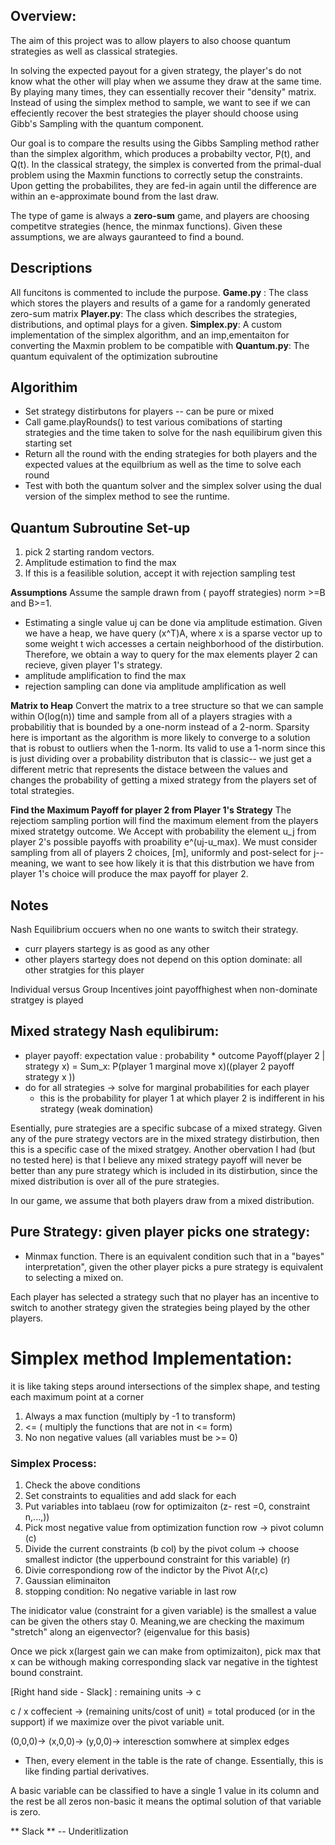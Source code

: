 ## Overview:
The aim of this project was to allow players to also choose quantum strategies as well as classical strategies. 

In solving the expected payout for a given strategy, the player's do not know what the other will play when we assume they draw at the same time. By playing many times, they can essentially recover their "density" matrix. Instead of using the simplex method to sample, we want to see if we can effeciently recover the best strategies the player should choose using Gibb's Sampling with the quantum component. 

Our goal is to compare the results using the Gibbs Sampling method rather than the simplex algorithm, which produces a probabilty vector, P(t), and Q(t). In the classical strategy, the simplex is converted from the primal-dual problem using the Maxmin functions to correctly setup the constraints. Upon getting the probabilites, they are fed-in again until the difference are within an e-approximate bound from the last draw. 

The type of game is always a **zero-sum** game, and players are choosing competitve strategies (hence, the minmax functions). Given these assumptions, we are always gauranteed to find a bound. 

## Descriptions
  All funcitons is commented to include the purpose.
  **Game.py** : The class which stores the players and results of a game for a randomly generated zero-sum matrix 
  **Player.py**: The class which describes the strategies, distributions, and optimal plays for a given.
  **Simplex.py**: A custom implementation of the simplex algorithm, and an imp,ementaiton for converting the Maxmin problem to be compatible with 
  **Quantum.py**: The quantum equivalent of the optimization subroutine

## Algorithim
- Set strategy distirbutons for players -- can be pure or mixed
- Call game.playRounds() to test various comibations of starting strategies and the time taken to solve for the nash equilibirum given this starting set
- Return all the round with the ending strategies for both players and the expected values at the equilbrium as well as the time to solve each round
- Test with both the quantum solver and the simplex solver using the dual version of the simplex method to see the runtime.


## Quantum Subroutine Set-up 
1. pick 2 starting random vectors.
2. Amplitude estimation to find the max 
3. If this is a feasilible solution, accept it with rejection sampling test

**Assumptions**
 Assume the sample drawn from ( payoff strategies) norm >=B and B>=1.
 - Estimating a single value uj can be done via amplitude estimation. Given we have a heap, we have query (x^T)A, where x is a sparse vector up to some weight t wich accesses a certain neighborhood of the distirbution. Therefore, we obtain a way to query for the max elements player 2 can recieve, given player 1's strategy.
 - amplitude amplification to find the max
 - rejection sampling can done via amplitude amplification as well

**Matrix to Heap**
Convert the matrix to a tree structure so that we can sample within O(log(n)) time and sample from all of a players stragies with
a probabilitiy that is bounded by a one-norm instead of a 2-norm. Sparsity here is important as the algorithm is more likely to converge to a solution that is robust to outliers when the 1-norm. Its valid to use a 1-norm since this is just dividing over a probability distributon that is classic-- we just get a different metric that represents the distace between the values and changes the probability of getting a mixed strategy from the players set of total strategies.

**Find the Maximum Payoff for player 2 from Player 1's Strategy**
The rejectiom sampling portion will find the maximum element from the players mixed stratetgy outcome. We Accept with probability the element u_j from player 2's possible payoffs with proability e^(uj-u_max). We must consider sampling from all of players 2 choices, [m], uniformly and post-select for j-- meaning, we want to see how likely it is that this distrbution we have from player 1's choice will produce the max payoff for player 2.




## Notes
Nash Equilibrium occuers when no one wants to switch their strategy.
- curr players startegy is as good as any other 
- other players startegy does not depend on this option
dominate: all other stratgies for this player

Individual versus Group Incentives
joint payoffhighest when non-dominate stratgey is played

## Mixed strategy Nash equlibirum:
- player payoff: expectation value : probability * outcome
Payoff(player 2 | strategy x) = Sum_x: P(player 1 marginal move x)((player 2 payoff strategy x ))
- do for all strategies -> solve for marginal probabilities for each player
    - this is the probability for player 1  at which player 2 is indifferent in his strategy (weak domination)

Esentially, pure strategies are a specific subcase of a mixed strategy. Given any of the pure strategy vectors are in the mixed strategy distirbution, then this is a specific case of the mixed stratgey. Another obervation I had (but no tested here) is that I believe any mixed strategy payoff will never be better than any pure strategy which is included in its distirbution, since the mixed distribution is over all of the pure strategies. 

In our game, we assume that both players draw from a mixed distribution.

## Pure Strategy: given player picks one strategy:
- Minmax function. There is an equivalent condition such that in a "bayes" interpretation", given the other player picks a pure strategy is equivalent to selecting a mixed on. 

Each player has selected a strategy such that no player has an incentive to switch to another strategy given the strategies being played by the other players.

# Simplex method Implementation:
it is like taking steps around intersections of the simplex shape, and testing each maximum point at a corner
1. Always a max function (multiply by -1 to transform)
2. <= ( multiply the functions that are not in <= form)
3. No non negative values (all variables must be >= 0)

### Simplex Process:
1. Check the above conditions
2. Set constraints to equalities and add slack for each
3. Put variables into tablaeu (row for optimizaiton (z- rest =0, constraint n,...,))
4. Pick most negative value from optimization function row -> pivot column (c)
5. Divide the current constraints (b col) by the pivot colum -> choose smallest indictor (the upperbound constraint for this variable) (r)
6. Divie correspondiong row of the indictor by the Pivot A(r,c)
7. Gaussian eliminaiton
8. stopping condition: No negative variable in last row

The inidicator value (constraint for a given variable) is the smallest a value can be given the others stay 0. Meaning,we are checking the maximum "stretch" along an eigenvector? (eigenvalue for this basis)

Once we pick x(largest gain we can make from optimizaiton), pick max that x can be withough making corresponding slack var negative
in the tightest bound constraint.

[Right hand side - Slack] : remaining units -> c

c / x coffecient -> (remaining units/cost of unit) = total produced (or in the support) if we maximize over the pivot variable unit.

(0,0,0)-> (x,0,0)-> (y,0,0)-> interesction somwhere at simplex edges
- Then, every element in the table is the rate of change. Essentially, this is like finding partial derivatives.


A basic variable can be classified to have a single 1 value in its column and the rest be all zeros
non-basic it means the optimal solution of that variable is zero. 

** Slack ** -- Underitlization 
